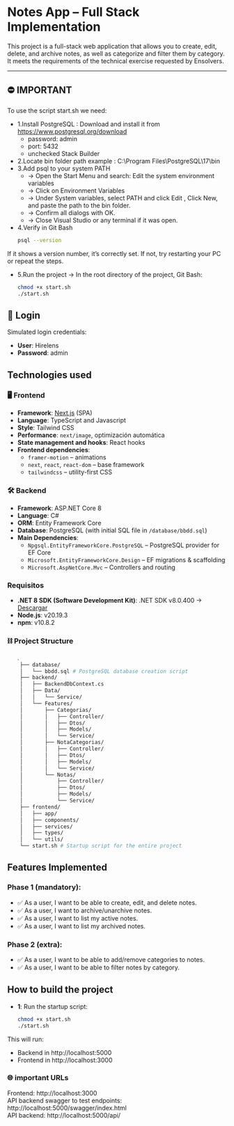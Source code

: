 # Notes App – Full Stack Implementation

This project is a full-stack web application that allows you to create, edit, delete, and archive notes, as well as categorize and filter them by category. It meets the requirements of the technical exercise requested by Ensolvers.

---

## ⛔ IMPORTANT
To use the script start.sh we need:
- 1.Install PostgreSQL : Download and install it from https://www.postgresql.org/download
    - password: admin
    - port: 5432
    - unchecked Stack Builder 
- 2.Locate bin folder path
    example : C:\Program Files\PostgreSQL\17\bin
- 3.Add psql to your system PATH
    - -> Open the Start Menu and search: Edit the system environment variables
    - -> Click on Environment Variables
    - -> Under System variables, select PATH and click Edit , Click New, and paste the path to the bin folder. 
    - -> Confirm all dialogs with OK.
    - -> Close Visual Studio or any terminal if it was open.
- 4.Verify in Git Bash
    ```bash
    psql --version 
If it shows a version number, it’s correctly set. If not, try restarting your PC or repeat the steps.

- 5.Run the project -> In the root directory of the project, Git Bash:
    ```bash
    chmod +x start.sh
    ./start.sh


## 📝 Login
Simulated login credentials:
- **User**: Hirelens
- **Password**: admin

## Technologies used

### 🖥️ Frontend

- **Framework**: [Next.js](https://nextjs.org/) (SPA)
- **Language**: TypeScript and Javascript
- **Style**: Tailwind CSS
- **Performance**: `next/image`, optimización automática
- **State management and hooks**: React hooks
- **Frontend dependencies**:
    - `framer-motion` – animations
    - `next`, `react`, `react-dom` – base framework
    - `tailwindcss` – utility-first CSS


### 🛠️ Backend

- **Framework**: ASP.NET Core 8
- **Language**: C#
- **ORM**: Entity Framework Core
- **Database**: PostgreSQL (with initial SQL file in `/database/bbdd.sql`)
- **Main Dependencies**:
    - `Npgsql.EntityFrameworkCore.PostgreSQL` – PostgreSQL provider for EF Core
    - `Microsoft.EntityFrameworkCore.Design` – EF migrations & scaffolding
    - `Microsoft.AspNetCore.Mvc` – Controllers and routing

### Requisitos

- **.NET 8 SDK (Software Development Kit)**: .NET SDK v8.0.400 → [Descargar](https://dotnet.microsoft.com/en-us/download/dotnet/8.0)
- **Node.js**: v20.19.3 
- **npm**: v10.8.2

### ⛓ Project Structure
```bash
   .  
    ├── database/  
    │   └── bbdd.sql # PostgreSQL database creation script  
    ├── backend/  
    │   ├── BackendDbContext.cs  
    │   ├── Data/  
    │   │   └── Service/  
    │   └── Features/  
    │       ├── Categorias/  
    │       │   ├── Controller/  
    │       │   ├── Dtos/  
    │       │   ├── Models/  
    │       │   └── Service/  
    │       ├── NotaCategorias/  
    │       │   ├── Controller/  
    │       │   ├── Dtos/  
    │       │   ├── Models/  
    │       │   └── Service/  
    │       └── Notas/  
    │           ├── Controller/  
    │           ├── Dtos/  
    │           ├── Models/  
    │           └── Service/  
    ├── frontend/  
    │   ├── app/  
    │   ├── components/  
    │   ├── services/  
    │   ├── types/  
    │   └── utils/  
    └── start.sh # Startup script for the entire project  
```

## Features Implemented
### Phase 1 (mandatory):
- ✅ As a user, I want to be able to create, edit, and delete notes.
- ✅ As a user, I want to archive/unarchive notes.
- ✅ As a user, I want to list my active notes.
- ✅ As a user, I want to list my archived notes.

### Phase 2 (extra):
- ✅ As a user, I want to be able to add/remove categories to notes.
- ✅ As a user, I want to be able to filter notes by category.

## How to build the project
- **1**: Run the startup script:
    ```bash
    chmod +x start.sh
    ./start.sh


This will run:
- Backend in http://localhost:5000
- Frontend in http://localhost:3000

### 🌐 important URLs 
Frontend: http://localhost:3000  
API backend swagger to test endpoints: http://localhost:5000/swagger/index.html  
API backend: http://localhost:5000/api/  


